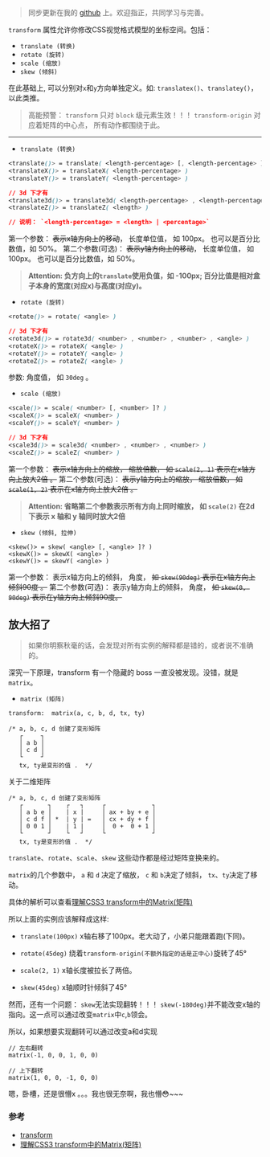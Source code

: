 > 同步更新在我的 [github](https://github.com/geek-zwb/front-end) 上。欢迎指正，共同学习与完善。

`transform` 属性允许你修改CSS视觉格式模型的坐标空间。包括：
- `translate (转换)`
- `rotate (旋转)`
- `scale (缩放)`
- `skew (倾斜)`

在此基础上, 可以分别对`x`和`y`方向单独定义。如: `translatex()`、`translatey()`，以此类推。

> 高能预警： `transform` 只对 `block` 级元素生效！！！ `transform-origin` 对应着矩阵的中心点， 所有动作都围绕于此。

---


- `translate (转换)`
```css
<translate()> = translate( <length-percentage> [, <length-percentage> ]? )
<translateX()> = translateX( <length-percentage> )
<translateY()> = translateY( <length-percentage> )

// 3d 下才有
<translate3d()> = translate3d( <length-percentage> , <length-percentage> , <length> )
<translateZ()> = translateZ( <length> )

// 说明： `<length-percentage> = <length> | <percentage>`
```
第一个参数： ~~表示x轴方向上的移动~~， 长度单位值， 如 100px。 也可以是百分比数值，如 50%。
第二个参数(可选)： ~~表示y轴方向上的移动~~， 长度单位值， 如 100px。 也可以是百分比数值，如 50%。

> **Attention:  负方向上的`translate`使用负值，如 -100px; 百分比值是相对盒子本身的宽度(对应x)与高度(对应y)。**

- `rotate (旋转)`
```css
<rotate()> = rotate( <angle> )

// 3d 下才有
<rotate3d()> = rotate3d( <number> , <number> , <number> , <angle> )
<rotateX()> = rotateX( <angle> )
<rotateY()> = rotateY( <angle> )
<rotateZ()> = rotateZ( <angle> )
```
参数: 角度值， 如 `30deg` 。

- `scale (缩放)`
```css
<scale()> = scale( <number> [, <number> ]? )
<scaleX()> = scaleX( <number> )
<scaleY()> = scaleY( <number> )

// 3d 下才有
<scale3d()> = scale3d( <number> , <number> , <number> )
<scaleZ()> = scaleZ( <number> )
```
第一个参数： ~~表示x轴方向上的缩放， 缩放倍数， 如 `scale(2, 1)` 表示在x轴方向上放大2倍 。~~
第二个参数(可选)： ~~表示y轴方向上的缩放， 缩放倍数， 如 `scale(1, 2)` 表示在x轴方向上放大2倍 。~~

> **Attention: 省略第二个参数表示所有方向上同时缩放， 如 `scale(2)` 在2d 下表示 x 轴和 y 轴同时放大2倍**

- `skew (倾斜, 拉伸)`
```
<skew()> = skew( <angle> [, <angle> ]? )
<skewX()> = skewX( <angle> )
<skewY()> = skewY( <angle> )
```
第一个参数： 表示x轴方向上的倾斜， 角度， ~~如 `skew(90deg)` 表示在x轴方向上倾斜90度 。~~
第二个参数(可选)： 表示y轴方向上的倾斜， 角度， ~~如 `skew(0, 90deg)` 表示在y轴方向上倾斜90度。~~


## 放大招了
> 如果你明察秋毫的话，会发现对所有实例的解释都是错的，或者说不准确的。

深究一下原理，transform 有一个隐藏的 boss 一直没被发现。没错，就是 `matrix`。

- `matrix (矩阵)`
```
transform:  matrix(a, c, b, d, tx, ty)

/* a, b, c, d 创建了变形矩阵
   ┌     ┐
   │ a b │
   │ c d │
   └     ┘
   tx, ty是变形的值 .  */
```
关于二维矩阵
```
/* a, b, c, d 创建了变形矩阵
   ┌       ┐    ┌   ┐     ┌             ┐
   │ a b e │    | x |     │ ax + by + e │
   │ c d f │ *  | y | =   │ cx + dy + f │
   │ 0 0 1 │    | 1 |     │  0 +  0 + 1 │
   └       ┘    └   ┘     └             ┘
   tx, ty是变形的值 .  */
```

`translate`、`rotate`、`scale`、`skew` 这些动作都是经过矩阵变换来的。

`matrix`的几个参数中， `a` 和 `d` 决定了缩放， `c` 和 `b`决定了倾斜， `tx`、`ty`决定了移动。

具体的解析可以查看[理解CSS3 transform中的Matrix(矩阵)](http://www.zhangxinxu.com/wordpress/2012/06/css3-transform-matrix-%E7%9F%A9%E9%98%B5/)

所以上面的实例应该解释成这样:
- `translate(100px)` x轴右移了100px。老大动了，小弟只能跟着跑(下同)。

- `rotate(45deg)` 绕着`transform-origin(不额外指定的话是正中心)`旋转了45°

- `scale(2, 1)` x轴长度被拉长了两倍。

- `skew(45deg)` x轴顺时针倾斜了45°

然而，还有一个问题： `skew`无法实现翻转！！！ `skew(-180deg)`并不能改变x轴的指向。这一点可以通过改变`matrix`中`c`,`b`领会。

所以，如果想要实现翻转可以通过改变a和d实现
```
// 左右翻转
matrix(-1, 0, 0, 1, 0, 0)

// 上下翻转
matrix(1, 0, 0, -1, 0, 0)
```

嗯，卧槽，还是很懵x 。。。我也很无奈啊，我也懵😳~~~

### 参考
- [transform](https://developer.mozilla.org/zh-CN/docs/Web/CSS/transform)
- [理解CSS3 transform中的Matrix(矩阵)](http://www.zhangxinxu.com/wordpress/2012/06/css3-transform-matrix-%E7%9F%A9%E9%98%B5/)